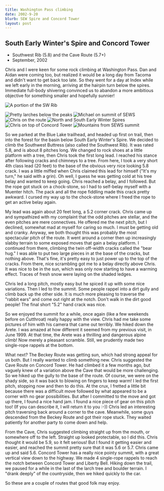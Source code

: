 ```yaml
---
title: Washington Pass climbing
date: 2002-9-20
blurb: SEW Spire and Concord Tower
layout: post
---
```


South Early Winter's Spire and Concord Tower
------------

* Southwest Rib (5.8) and the Cave Route (5.7+)
* September, 2002

Chris
 and I were keen for some rock climbing at Washington Pass.
Dan and Aidan were coming too, but realized it would be a long day
from Tacoma and didn't want to get back too late. So they went
for a day at Index while we left
early in the morning, arriving at the hairpin turn below the
spires. Immediate full-body shivering convinced us to abandon a
more ambitious objective for something smaller and hopefully
sunnier!

![A portion of the SW Rib](images/articles/trips/2002/swbuts.jpg)

![Pretty larches below the peaks](images/articles/trips/2002/larch.jpg)
![Michael on summit of SEWS](images/articles/trips/2002/mesumnor.jpg)
![Chris on the route](images/articles/trips/2002/nearlast.jpg)
![North and South Early Winter Spires](images/articles/trips/2002/norsouboth.jpg)
![Chris on top of Concord Tower](images/articles/trips/2002/topocon.jpg)
![Mountains from SEWS summit](images/articles/trips/2002/fromsu.jpg)

So we parked at the Blue Lake trailhead, and headed up first on
trail, then into the forest for the basin below South Early
Winter's Spire. We decided to climb the Southwest Buttress (also
called the Southwest Rib). It was rated 5.8, and is about 8
pitches long. We changed to rock shoes at a little platform
with a tree, then Chris took the first long lead. I reached his
stance after following cracks and chimneys to a tree. From here,
I took a very short 4th class lead (20 feet) to the base of the 
obvious very nice looking 5.8 crack. I was a little miffed when
Chris claimed this lead for himself ("It's my turn," he said
with a grin). Oh well, I guess he was
getting cold at his tree belay and wanted to keep going.
Chris reached a belay, and I followed. But the rope got stuck
on a chock-stone, so I had to self-belay myself with a Muenter
hitch. The pack and all the rope fiddling made this crack
pretty awkward. I cursed my way up to the chock-stone where
I freed the rope to get an active belay again.


My lead was again about 20 feet long, a 5.2 corner crack.
Chris came up and sympathized with my complaint 
that the odd pitches are stellar, and the even pitches are
mere connectives. He offered me the next pitch, but I
declined, somewhat mad at myself for caring so much. I
must be getting old and cranky. 
Anyway, we both thought this was
probably the most spectacular pitch of the route. It went around
a corner then up increasingly slabby terrain to some exposed
moves that gain a belay platform. I continued from there,
climbing the twin off-width cracks called the "bear hug." I was
able to put two large pieces in at the base of the cracks, but
nothing above. That's fine, it's pretty easy to just power up
to the top of the cracks. From there, nice scrambling got me
to a belay directly above Chris. It was nice to be in the sun,
which was only now starting to have a warming effect. Traces
of fresh snow were laying on the shaded ledges.


Chris led a long pitch, mostly easy but he spiced it up with
some nice variations. Then I led to the summit. Some people rappel
into a dirt gully and climb back up the other side. It is much
more pleasing to traverse the "rabbit ears" and come out right
at the notch. Don't walk in the dirt good people! The final
short "5.2" hand crack was nice.


So we enjoyed the summit for a while, once again (like a few weekends
before on Cutthroat) really happy with the view. Chris had me take some pictures
of him with his camera that came out terribly. We hiked down the
Arete. I was amazed at how different it seemed from my previous visit,
in June 1999. At that time, the Arete was a 
thrilling and dangerous alpine climb!
Now merely a pleasant scramble. Still, we prudently made two
single-rope rappels at the bottom.


What next? The Beckey Route was getting sun, which had strong appeal
for us both. But I really wanted to
climb something new. Chris suggested the Cave Route on Concord Tower.
He had climbed it a few months ago, but vaguely knew of a variation
above the Cave that would be more challenging. So we hiked up the
gully to the base of the route. Of course, we were on the shady side,
so it was back to blowing on fingers to keep warm! I led the first
pitch, stopping now and then to do this. At the crux, I fretted a little
bit because there was a difficult move followed by what appeared
to be a corner with no gear possibilities. But after I committed to
the move and got up there, I found a nice hand jam. I found a nice
piece of gear on this pitch too! (If you can describe it, I will
return it to you :-)) Chris led an interesting pitch traversing
back around a corner to the cave. Meanwhile, some guys descended from the
Beckey Route and got their rope stuck. They waited patiently for another
party to come down and help. 


From the Cave, Chris suggested climbing straight up from the mouth, or
somewhere off to the left. Straight up looked protectable, so I did this.
Chris thought it would be 5.9, so it felt serious! But I found it getting
easier and easier, and reached the summit pretty sure that it was 5.6 or
5.7. Chris came up and said 5.6. Concord Tower has a really nice
pointy summit, with a great vertical view down to the highway.
We made 4 single-rope rappels to reach 
the notch between Concord Tower and Liberty Bell. Hiking down the trail,
we paused for a while in the last of the larch tree and boulder terrain.
I "drank deeply" of the countryside, then we hiked quickly to the car.


So these are a couple of routes that good folk may enjoy. 


